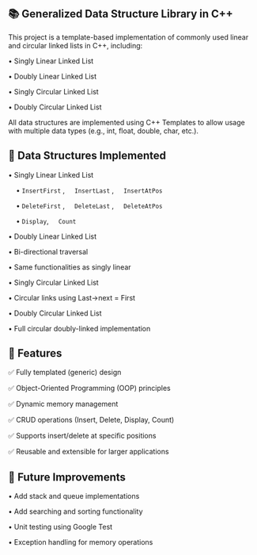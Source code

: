 ## 📚 Generalized Data Structure Library in C++

This project is a template-based implementation of commonly used linear and circular linked lists in C++, including:

• Singly Linear Linked List

• Doubly Linear Linked List

• Singly Circular Linked List

• Doubly Circular Linked List

All data structures are implemented using C++ Templates to allow usage with multiple data types (e.g., int, float, double, char, etc.).


## 📂 Data Structures Implemented
• Singly Linear Linked List

&nbsp;&nbsp;&nbsp;&nbsp;• `InsertFirst` ,
&nbsp;&nbsp;&nbsp;&nbsp;`InsertLast` ,
&nbsp;&nbsp;&nbsp;&nbsp;`InsertAtPos` 
   
&nbsp;&nbsp;&nbsp;&nbsp;• `DeleteFirst` ,
&nbsp;&nbsp;&nbsp;&nbsp;`DeleteLast` ,
&nbsp;&nbsp;&nbsp;&nbsp;`DeleteAtPos` 
   
&nbsp;&nbsp;&nbsp;&nbsp;• `Display`,
&nbsp;&nbsp;&nbsp;&nbsp;`Count`

• Doubly Linear Linked List

   • Bi-directional traversal

   • Same functionalities as singly linear

• Singly Circular Linked List

   • Circular links using Last->next = First

• Doubly Circular Linked List

   • Full circular doubly-linked implementation

## 🚀 Features

✅ Fully templated (generic) design

✅ Object-Oriented Programming (OOP) principles

✅ Dynamic memory management

✅ CRUD operations (Insert, Delete, Display, Count)

✅ Supports insert/delete at specific positions

✅ Reusable and extensible for larger applications

## 📌 Future Improvements

 • Add stack and queue implementations

 • Add searching and sorting functionality

 • Unit testing using Google Test

 • Exception handling for memory operations





